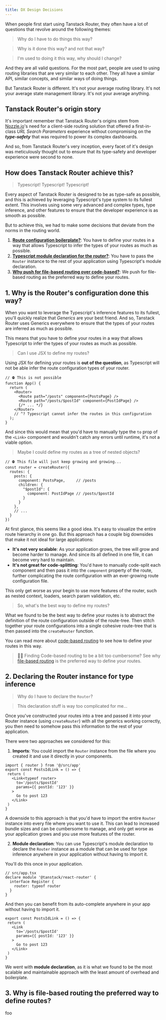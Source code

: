 ```yaml
---
title: DX Design Decisions
---
```


When people first start using Tanstack Router, they often have a lot of questions that revolve around the following themes:

> Why do I have to do things this way?

> Why is it done this way? and not that way?

> I'm used to doing it this way, why should I change?

And they are all valid questions. For the most part, people are used to using routing libraries that are very similar to each other. They all have a similar API, similar concepts, and similar ways of doing things.

But Tanstack Router is different. It's not your average routing library. It's not your average state management library. It's not your average anything.

## Tanstack Router's origin story

It's important remember that Tanstack Router's origins stem from [Nozzle.io](https://nozzle.io)'s need for a client-side routing solution that offered a first-in-class *URL Search Parameters* experience without compromising on the ***type-safety*** that was required to power its complex dashboards.

And so, from Tanstack Router's very inception, every facet of it's design was meticulously thought out to ensure that its type-safety and developer experience were second to none.

## How does Tanstack Router achieve this?

> Typescript! Typescript! Typescript!

Every aspect of Tanstack Router is designed to be as type-safe as possible, and this is achieved by leveraging Typescript's type system to its fullest extent. This involves using some very advanced and complex types, type inference, and other features to ensure that the developer experience is as smooth as possible.

But to achieve this, we had to make some decisions that deviate from the norms in the routing world.

1. [**Route configuration boilerplate?**](#1-why-is-the-routers-configuration-done-this-way): You have to define your routes in a way that allows Typescript to infer the types of your routes as much as possible.
2. [**Typescript module declaration for the router?**](#2-declaring-the-router-instance-for-type-inference): You have to pass the `Router` instance to the rest of your application using Typescript's module declaration.
3. [**Why push for file-based routing over code-based?**](#3-why-is-file-based-routing-the-preferred-way-to-define-routes): We push for file-based routing as the preferred way to define your routes.

## 1. Why is the Router's configuration done this way?

When you want to leverage the Typescript's inference features to its fullest, you'll quickly realize that *Generics* are your best friend. And so, Tanstack Router uses Generics everywhere to ensure that the types of your routes are inferred as much as possible.

This means that you have to define your routes in a way that allows Typescript to infer the types of your routes as much as possible.

> Can I use JSX to define my routes?

Using JSX for defining your routes is **out of the question**, as Typescript will not be able infer the route configuration types of your router.

```tsx
// ⛔️ This is not possible
function App() {
  return (
    <Router>
      <Route path="/posts" component={PostsPage} />
      <Route path="/posts/$postId" component={PostIdPage} />
      {/* ... */}
    </Router>
    // ^? Typescript cannot infer the routes in this configuration
  );
}
```

And since this would mean that you'd have to manually type the `to` prop of the `<Link>` component and wouldn't catch any errors until runtime, it's not a viable option.

> Maybe I could define my routes as a tree of nested objects?

```tsx
// ⛔️ This file will just keep growing and growing...
const router = createRouter({
  routes: {
    posts: {
      component: PostsPage,     // /posts
      children: {
        "$postId": {
          component: PostIdPage // /posts/$postId
        }
      }
    },
    // ...
  }
})
```

At first glance, this seems like a good idea. It's easy to visualize the entire route hierarchy in one go. But this approach has a couple big downsides that make it not ideal for large applications:

* **It's not very scalable**: As your application grows, the tree will grow and become harder to manage. And since its all defined in one file, it can become very hard to maintain.
* **It's not great for code-splitting**: You'd have to manually code-split each component and then pass it into the `component` property of the route, further complicating the route configuration with an ever-growing route configuration file.

This only get worse as your begin to use more features of the router, such as nested context, loaders, search param validation, etc.

> So, what's the best way to define my routes?

What we found to be the best way to define your routes is to abstract the definition of the route configuration outside of the route-tree. Then stitch together your route configurations into a single cohesive route-tree that is then passed into the `createRouter` function.

You can read more about [code-based routing](/docs/framework/react/guide/code-based-routing) to see how to define your routes in this way.

> 🙋🏼 Finding Code-based routing to be a bit too cumbersome? See why [file-based routing](#3-why-is-file-based-routing-the-preferred-way-to-define-routes) is the preferred way to define your routes.

## 2. Declaring the Router instance for type inference

> Why do I have to declare the `Router`?

> This declaration stuff is way too complicated for me...

Once you've constructed your routes into a tree and passed it into your Router instance (using `createRouter`) with all the generics working correctly, you then need to somehow pass this information to the rest of your application.

There were two approaches we considered for this:

1. **Imports**: You could import the `Router` instance from the file where you created it and use it directly in your components.

```tsx
import { router } from '@/src/app'
export const PostsIdLink = () => {
 return (
   <Link<typeof router>
     to='/posts/$postId'
     params={{ postId: '123' }}
   >
     Go to post 123
   </Link>
 )
}
```

A downside to this approach is that you'd have to import the entire `Router` instance into every file where you want to use it. This can lead to increased bundle sizes and can be cumbersome to manage, and only get worse as your application grows and you use more features of the router.

2. **Module declaration**: You can use Typescript's module declaration to declare the `Router` instance as a module that can be used for type inference anywhere in your application without having to import it.

You'll do this once in your application.

```tsx
// src/app.tsx
declare module '@tanstack/react-router' {
  interface Register {
    router: typeof router
  }
}
```
And then you can benefit from its auto-complete anywhere in your app without having to import it.

```tsx
export const PostsIdLink = () => {
 return (
   <Link
     to='/posts/$postId'
     params={{ postId: '123' }}
   >
     Go to post 123
   </Link>
 )
}
```

We went with **module declaration**, as it is what we found to be the most scalable and maintainable approach with the least amount of overhead and boilerplate.

## 3. Why is file-based routing the preferred way to define routes?

foo